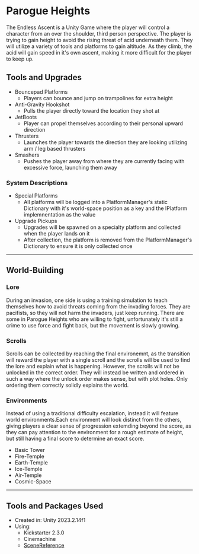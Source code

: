 # Parogue Heights

The Endless Ascent is a Unity Game where the player will control a character from an over the shoulder, third person perspective. The player is trying to gain height to avoid the rising threat of acid underneath them. They will utilize a variety of tools and platforms to gain altitude. As they climb, the acid will gain speed in it's own ascent, making it more difficult for the player to keep up.

## Tools and Upgrades

- Bouncepad Platforms
  - Players can bounce and jump on trampolines for extra height
- Anti-Gravity Hookshot
  - Pulls the player directly toward the location they shot at
- JetBoots
  - Player can propel themselves according to their personal upward direction
- Thrusters
  - Launches the player towards the direction they are looking utilizing arm / leg based thrusters
- Smashers
  - Pushes the player away from where they are currently facing with excessive force, launching them away

### System Descriptions
- Special Platforms
  - All platforms will be logged into a PlatformManager's static Dictionary with it's world-space position as a key and the IPlatform implemnentation as the value
- Upgrade Pickups
  - Upgrades will be spawned on a specialty platform and collected when the player lands on it
  - After collection, the platform is removed from the PlatformManager's Dictionary to ensure it is only collected once

___

## World-Building

### Lore
During an invasion, one side is using a training simulation to teach themselves how to avoid threats coming from the invading forces. They are pacifists, so they will not harm the invaders, just keep running. There are some in Parogue Heights who are willing to fight, unfortunately it's still a crime to use force and fight back, but the movement is slowly growing. 

### Scrolls
Scrolls can be collected by reaching the final environemnt, as the transition will reward the player with a single scroll and the scrolls will be used to find the lore and explain what is happening. However, the scrolls will not be unlocked in the correct order. They will instead be written and ordered in such a way where the unlock order makes sense, but with plot holes. Only ordering them correctly solidly explains the world.

### Environments
Instead of using a traditional difficulty escalation, instead it will feature world environments.Each environment will look distinct from the others, giving players a clear sense of progression extemding beyond the score, as they can pay attention to the environment for a rough estimate of height, but still having a final score to determine an exact score.

* Basic Tower
* Fire-Temple
* Earth-Temple
* Ice-Temple
* Air-Temple
* Cosmic-Space

___

## Tools and Packages Used

* Created in: Unity 2023.2.14f1
* Using:
  * Kickstarter 2.3.0
  * Cinemachine
  * [SceneReference](git+https://github.com/starikcetin/Eflatun.SceneReference.git#4.0.0)
